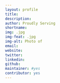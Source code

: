 ```yaml
---
layout: profile
title: 
description: 
author: Proudly Serving
shortname: 
img: .jpg
img-feat: .jpg
img-alt: Photo of 
email: 
website: 
twitter: 
linkedin: 
github: 
maintainer: #yes
contributor: yes
---
```


